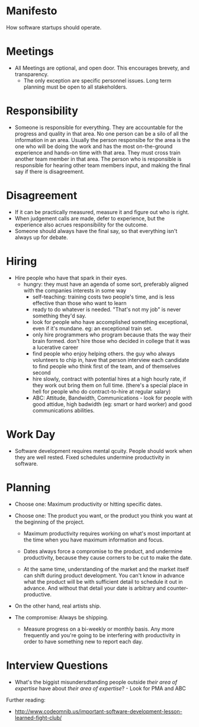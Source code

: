 Manifesto
=========

How software startups should operate.



Meetings
========

- All Meetings are optional, and open door.  This encourages brevety, and transparency.
  - The only exception are specific personnel issues.  Long term planning must be open to all stakeholders.

Responsibility
==============

- Someone is responsible for everything.  They are accountable for the progress and quality in that area.  No one person can be a silo of all the information in an area.  Usually the person responsibe for the area is the one who will be doing the work and has the most on-the-ground experience and hands-on time with that area.  They must cross train another team member in that area.   The person who is responsible is responsible for hearing other team members input, and making the final say if there is disagreement.

Disagreement
============

- If it can be practically measured, measure it and figure out who is right.
- When judgement calls are made, defer to experience, but the experience also acrues responsibility for the outcome.
- Someone should always have the final say, so that everything isn't always up for debate.

Hiring
======

- Hire people who have that spark in their eyes.
  - hungry: they must have an agenda of some sort, preferably aligned with the companies interests in some way
    - self-teaching: training costs two people's time, and is less effective than those who want to learn
    - ready to do whatever is needed.  "That's not my job" is never something they'd say.
    - look for people who have accomplished something exceptional, even if it's mundane.  eg: an exceptional train set.
    - only hire programmers who program because thats the way their brain formed. don't hire those who decided in college that it was a lucerative career
    - find people who enjoy helping others. the guy who always volunteers to chip in, have that person interview each candidate to find people who think first of the team, and of themselves second
    - hire slowly, contract with potential hires at a high hourly rate, if they work out bring them on full time. (there's a special place in hell for people who do contract-to-hire at regular salary)
    - ABC: Attitude, Bandwidth, Communications - look for people with good attidue, high badwidth (eg: smart or hard worker) and good communications abilities. 

Work Day
========

- Software development requires mental qcuity.  People should work when they are well rested.  Fixed schedules undermine productivity in software. 
  
Planning
========

- Choose one: Maximum productivity or hitting specific dates.  
- Choose one: The product you want, or the product you think you want at the beginning of the project.
  
  - Maximum productivity requires working on what's most important at the time when you have maximum information and focus. 
  
  - Dates always force a compromise to the product, and undermine productivity, because they cause corners to be cut to make the date.
  
  - At the same time, understanding of the market and the market itself can shift during product development.  You can't know in advance what the product will be with sufficient detail to schedule it out in advance.  And without that detail your date is arbitrary and counter-productive.
  
- On the other hand, real artists ship. 
  
- The compromise: Always be shipping.
  
  - Measure progress on a bi-weekly or monthly basis. Any more frequently and you're going to be interfering with productivity in order to have something new to report each day.
  
  
Interview Questions
===================

- What's the biggist misundersdtanding people outside *their area of expertise* have about *their area of expertise*?  - Look for PMA and ABC

Further reading:
- http://www.codeomnib.us/important-software-development-lesson-learned-fight-club/
